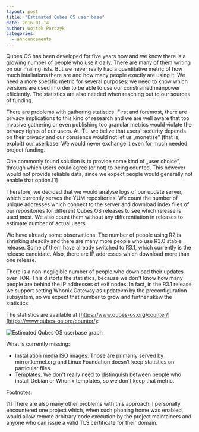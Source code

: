 ```yaml
---
layout: post
title: "Estimated Qubes OS user base"
date: 2016-01-14
author: Wojtek Porczyk
categories:
  - announcements
---
```


Qubes OS has been developed for five years now and we know there is a growing
number of people who use it daily. There are many of them writing on our
mailing lists.  But we never really had a quantitative metric of how much
intallations there are and how many people exactly are using it. We need a more
specific metric for several purposes: we need to know which versions are used
in order to be able to use our constrained manpower efiiciently. The statistics
are also needed when reaching out to our sources of funding.

There are problems with gathering statistics. First and foremost, there are
privacy implications to this kind of research and we are well aware that too
invasive gathering or even publishing too granular metrics would violate the
privacy rights of our users. At ITL, we belive that users' security depends
on their privacy and our consience would not let us „monetise” (that is,
exploit) our userbase. We would never exchange it even for much needed project
funding.

One commonly found solution is to provide some kind of „user choice”, through
which users could agree (or not) to being counted. This however would not
provide reliable data, since we expect people would generally not enable that
option.[1]

Therefore, we decided that we would analyse logs of our update server, which
currently serves the YUM repositories. We count the number of unique addresses
which connect to the server and download index files of our repositories for
different Qubes OS releases to see which release is used most. We also count
them without any differentiation in releases to estimate number of actual users.

We have already some observations. The number of people using R2 is shrinking
steadily and there are many more people who use R3.0 stable release. Some of
them have already switched to R3.1, which currently is the release candidate.
Also, there are IP addresses which download more than one release.

There is a non-negligible number of people who download their updates over TOR.
This distorts the statistics, because we don't know how many people are behind
the IP addresses of exit nodes. In fact, in the R3.1 release we support setting
Whonix Gateway as updatevm by the preconfiguration subsystem, so we expect that
number to grow and further skew the statistics.

The statistics are available at
[https://www.qubes-os.org/counter/](https://www.qubes-os.org/counter/):

![Estimated Qubes OS userbase graph](http://tools.qubes-os.org/counter/stats.png)

What is currently missing:

- Installation media ISO images. Those are primarily served by
  mirror.kernel.org and Linux Foundation doesn't keep statistics on particular
  files.
- Templates. We don't really need to distinguish between people who install
  Debian or Whonix templates, so we don't keep that metric.

Footnotes:

[1] There are also many other problems with this approach: I personally
encountered one project which, when such phoning home was enabled, would allow
remote arbitrary code execution by the project maintainers and anyone who can
issue a valid TLS certificate for their domain.

